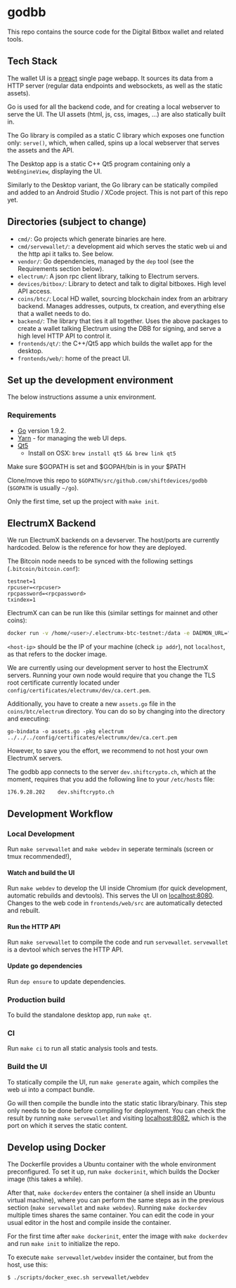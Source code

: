 # godbb

This repo contains the source code for the Digital Bitbox wallet and related tools.

## Tech Stack

The wallet UI is a [preact](https://preactjs.com/) single page webapp. It sources its data from a
HTTP server (regular data endpoints and websockets, as well as the static assets).

Go is used for all the backend code, and for creating a local webserver to serve the UI. The UI
assets (html, js, css, images, ...) are also statically built in.

The Go library is compiled as a static C library which exposes one function only: `serve()`, which,
when called, spins up a local webserver that serves the assets and the API.

The Desktop app is a static C++ Qt5 program containing only a `WebEngineView`, displaying the UI.

Similarly to the Desktop variant, the Go library can be statically compiled and added to an Android
Studio / XCode project. This is not part of this repo yet.

## Directories (subject to change)

- `cmd/`: Go projects which generate binaries are here.
- `cmd/servewallet/`: a development aid which serves the static web ui and the http api it talks
  to. See below.
- `vendor/`: Go dependencies, managed by the `dep` tool (see the Requirements section below).
- `electrum/`: A json rpc client library, talking to Electrum servers.
- `devices/bitbox/`: Library to detect and talk to digital bitboxes. High level API access.
- `coins/btc/`: Local HD wallet, sourcing blockchain index from an arbitrary
  backend. Manages addresses, outputs, tx creation, and everything else that a wallet needs to do.
- `backend/`: The library that ties it all together. Uses the above packages to create a wallet talking
  Electrum using the DBB for signing, and serve a high level HTTP API to control it.
- `frontends/qt/`: the C++/Qt5 app which builds the wallet app for the desktop.
- `frontends/web/`: home of the preact UI.

## Set up the development environment

The below instructions assume a unix environment.

### Requirements

- [Go](https://golang.org/doc/install) version 1.9.2.
- [Yarn](https://yarnpkg.com/en/) - for managing the web UI deps.
- [Qt5](https://www.qt.io)
  - Install on OSX: `brew install qt5 && brew link qt5`

Make sure $GOPATH is set and $GOPAH/bin is in your $PATH

Clone/move this repo to `$GOPATH/src/github.com/shiftdevices/godbb` (`$GOPATH` is usually `~/go`).

Only the first time, set up the project with `make init`.

## ElectrumX Backend

We run ElectrumX backends on a devserver. The host/ports are currently hardcoded. Below is the
reference for how they are deployed.

The Bitcoin node needs to be synced with the following settings (`.bitcoin/bitcoin.conf`):

```
testnet=1
rpcuser=<rpcuser>
rpcpassword=<rpcpassword>
txindex=1
```

ElectrumX can can be run like this (similar settings for mainnet and other coins):

```sh
docker run -v /home/<user>/.electrumx-btc-testnet:/data -e DAEMON_URL="<rpcuser>:<rpspassword>@<host-ip>:18332" -e COIN=BitcoinSegwit -e NET=testnet -e RPC_PORT=18002 -e PEER_DISCOVERY= -e HOST=0.0.0.0 -e RPC_HOST=0.0.0.0 -e TCP_PORT=51001 -e SSL_PORT=51002 -e SSL_CERTFILE="/data/btc_testnet.cert.pem" -e SSL_KEYFILE="/data/btc_testnet_plain.key.pem" -p 51002:51002 -p 18002:18002 lukechilds/electrumx
```

`<host-ip>` should be the IP of your machine (check `ip addr`), not `localhost`, as that refers to
the docker image.

We are currently using our development server to host the ElectrumX servers. Running your own node
would require that you change the TLS root certificate currently located under
`config/certificates/electrumx/dev/ca.cert.pem`.

Additionally, you have to create a new `assets.go` file in the `coins/btc/electrum` directory. You can do so by changing into
the directory and executing:
```
go-bindata -o assets.go -pkg electrum ../../../config/certificates/electrumx/dev/ca.cert.pem
```

However, to save you the effort, we recommend to not host your own ElectrumX servers.

The godbb app connects to the server `dev.shiftcrypto.ch`, which at the moment, requires that you add the following line to your `/etc/hosts` file:

```
176.9.28.202	dev.shiftcrypto.ch
```

## Development Workflow


### Local Development

Run `make servewallet` and `make webdev` in seperate terminals (screen or tmux recommended!),

#### Watch and build the UI

Run `make webdev` to develop the UI inside Chromium (for quick development, automatic rebuilds
and devtools). This serves the UI on [localhost:8080](http://localhost:8080). Changes to the web
code in  `frontends/web/src` are automatically detected and rebuilt.

#### Run the HTTP API

Run `make servewallet` to compile the code and run `servewallet`. `servewallet` is a
devtool which serves the HTTP API.

#### Update go dependencies

Run `dep ensure` to update dependencies.

### Production build

To build the standalone desktop app, run `make qt`.

### CI

Run `make ci` to run all static analysis tools and tests.

### Build the UI

To statically compile the UI, run `make generate` again, which compiles the web ui into a compact
bundle.

Go will then compile the bundle into the static static library/binary. This step only needs
to be done before compiling for deployment. You can check the result by running `make servewallet`
and visiting [localhost:8082](http://localhost:8082), which is the port on which it serves the
static content.


## Develop using Docker

The Dockerfile provides a Ubuntu container with the whole environment preconfigured. To set it up,
run `make dockerinit`, which builds the Docker image (this takes a while).

After that, `make dockerdev` enters the container (a shell inside an Ubuntu virtual machine), where
you can perform the same steps as in the previous section (`make servewallet` and `make
webdev`). Running `make dockerdev` multiple times shares the same container. You can edit the code
in your usual editor in the host and compile inside the container.

For the first time after `make dockerinit`, enter the image with `make dockerdev` and run `make
init` to initialize the repo.

To execute `make servewallet/webdev` insider the container, but from the host, use this:

`$ ./scripts/docker_exec.sh servewallet/webdev`
